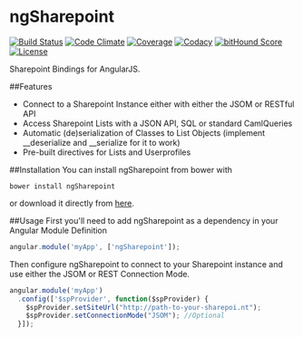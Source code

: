 # ngSharepoint
[![Build Status](https://img.shields.io/travis/maxjoehnk/ngSharepoint.svg?style=flat-square)](https://travis-ci.org/maxjoehnk/ngSharepoint)
[![Code Climate](https://img.shields.io/codeclimate/github/maxjoehnk/ngSharepoint.svg?style=flat-square)](https://codeclimate.com/github/maxjoehnk/ngSharepoint)
[![Coverage](https://img.shields.io/codeclimate/coverage/github/maxjoehnk/ngSharepoint.svg?style=flat-square)](https://codeclimate.com/github/maxjoehnk/ngSharepoint)
[![Codacy](https://img.shields.io/codacy/a46ee49ad795445789bd69df6073e180.svg?style=flat-square)](https://www.codacy.com/app/maxjoehnk/ngSharepoint/dashboard)
[![bitHound Score](https://www.bithound.io/github/maxjoehnk/ngSharepoint/badges/score.svg)](https://www.bithound.io/github/maxjoehnk/ngSharepoint)
[![License](https://img.shields.io/badge/license-Apache%202.0-brightgreen.svg?style=flat-square)](https://github.com/maxjoehnk/ngSharepoint/blob/master/LICENSE)

Sharepoint Bindings for AngularJS.

##Features
- Connect to a Sharepoint Instance either with either the JSOM or RESTful API
- Access Sharepoint Lists with a JSON API, SQL or standard CamlQueries
- Automatic (de)serialization of Classes to List Objects (implement __deserialize and __serialize for it to work)
- Pre-built directives for Lists and Userprofiles

##Installation
You can install ngSharepoint from bower with
```
bower install ngSharepoint
```
or download it directly from [here](https://github.com/maxjoehnk/ngSharepoint/tree/master/dist).

##Usage
First you'll need to add ngSharepoint as a dependency in your Angular Module Definition
```js
angular.module('myApp', ['ngSharepoint']);
```
Then configure ngSharepoint to connect to your Sharepoint instance and use either the JSOM or REST Connection Mode.
```js
angular.module('myApp')
  .config(['$spProvider', function($spProvider) {
    $spProvider.setSiteUrl("http://path-to-your-sharepoi.nt");
    $spProvider.setConnectionMode("JSOM"); //Optional
  }]);
```

